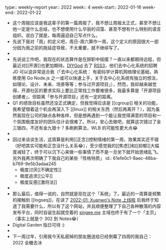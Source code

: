 type:: weekly-report
year:: 2022
week:: 4
week-start:: 2022-01-16
week-end:: 2022-01-22
- 这个周报应该是我这辈子的第一篇周报了，我不想让周报太正式，甚至不想让他一定是什么总结，也不想使用什么华丽的词藻、甚至不想有什么特别的语言组织。说白了就是，每周逼迫自己写点什么。
- 先说下我对「周」的定义吧，周日-周六算作一周，这个定义的原因很大一部分因为我之前的拖延症导致，不太重要，就不继续写了。
-
- 先说说工作吧，我现在的状态算作是在辞职中摇摆？一直以来都期待远程，但最近对[[开源]]也更加期待。[DIYGod](https://diygod.me/job/) 去了 [RSS3](https://diygod.me/job/)，他们去中心化系统的招聘 JD 可以说非常适合我（「去中心化系统： 有密码学计算机网络理论基础，熟练使用 Go Node.js 之一或可以快速上手，关于去中心化系统有独立的想法，如理论、设计、未来、场景等等；参与过开源项目」），然而，我却越来越觉得，开源社区的要求实际上要比正常找工作要难很多，我最多算是「开源项目创建者」，但距离「参与开源项目」还有一定的距离。
- Q1 的绩效目标虽然还没正式确定，但我觉得应该是 [[cgroup]] 相关的功能，我希望借着这个机会再深入下 [[linux]] 的相关东西（然后再离开？），因为虽然我现在公司的缺点各种各样，但是想再遇到一个能让我觉得满意的项目和一个氛围极度友好的团队估计会很难了。所以，安心去做吧，就算这次错过了金三银四，不还有金九银十？多刷刷算法，WLB 的可能性更大点😂
-
- 回过来谈谈生活，这周算是利用[[正念]]控制情绪的第一周，效果其实还不错（好吧其实可能和正念没什么关系😂），至少感觉我的[[焦虑]]和[[抑郁]]大幅度减轻了，终于可以沉下心来做一些事情了而不是一旦坐下就开始思绪乱飞。另外我再次明确了下我自己的某些「性格特质」
  id:: 61efe0c1-8aec-48ba-b769-9e5b3adaa245
	- 极度讨厌[[不确定性]]
	- 极度追求[[公平]]
	- 极度反感[[激将法]]
-
- 那么最后，值得一说的，自然就是现在这个「系统」了。最近的一周算是频繁的接触到 [[logseq]]，在读了 [2022-01: Xuanwo's Note 上线啦](https://xuanwo.io/reports/2022-01/) 后我终于知道了我需要什么，所以有了这个网站，并且顺便整理了下自己各种散落的内容发布平台，同时自诞生起就空着的 [singee.me](https://singee.me) 主域也终于有了一个「主页」（事实上就是个 302 到 Notes😂）
- Digital Garden 指日可待 :)
-
- 下一周过年，引用我今天私密掉的朋友圈送给已经倒霉了四周的我自己：2022 全糖去冰
